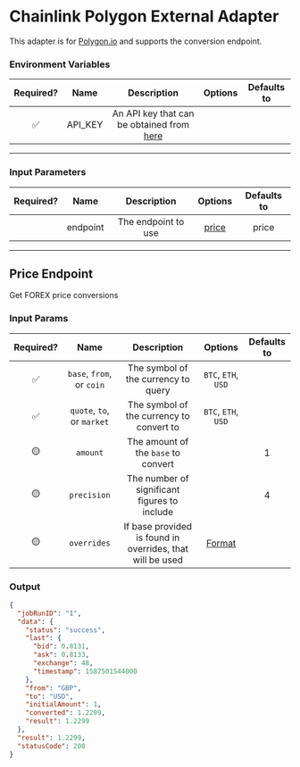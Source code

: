 # Chainlink Polygon External Adapter

This adapter is for [Polygon.io](https://polygon.io/) and supports the conversion endpoint.

### Environment Variables

| Required? |  Name   |                                   Description                                    | Options | Defaults to |
| :-------: | :-----: | :------------------------------------------------------------------------------: | :-----: | :---------: |
|    ✅     | API_KEY | An API key that can be obtained from [here](https://polygon.io/dashboard/signup) |         |             |

---

### Input Parameters

| Required? |   Name   |     Description     |         Options          | Defaults to |
| :-------: | :------: | :-----------------: | :----------------------: | :---------: |
|           | endpoint | The endpoint to use | [price](#Price-Endpoint) |    price    |

---

## Price Endpoint

Get FOREX price conversions

### Input Params

| Required? |            Name            |                 Description                  |       Options       | Defaults to |
| :-------: | :------------------------: | :------------------------------------------: | :-----------------: | :---------: |
|    ✅     | `base`, `from`, or `coin`  |     The symbol of the currency to query      | `BTC`, `ETH`, `USD` |             |
|    ✅     | `quote`, `to`, or `market` |   The symbol of the currency to convert to   | `BTC`, `ETH`, `USD` |             |
|    🟡     |          `amount`          |     The amount of the `base` to convert      |                     |      1      |
|    🟡     |        `precision`         | The number of significant figures to include |                     |      4      |
|    🟡     |   `overrides`   | If base provided is found in overrides, that will be used  | [Format](../external-adapter/src/overrides/presetSymbols.json)|             |

### Output

```json
{
  "jobRunID": "1",
  "data": {
    "status": "success",
    "last": {
      "bid": 0.8131,
      "ask": 0.8133,
      "exchange": 48,
      "timestamp": 1587501544000
    },
    "from": "GBP",
    "to": "USD",
    "initialAmount": 1,
    "converted": 1.2299,
    "result": 1.2299
  },
  "result": 1.2299,
  "statusCode": 200
}
```
